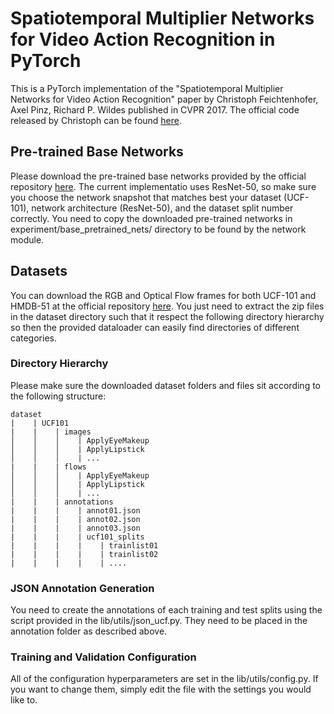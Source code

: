 # Spatiotemporal Multiplier Networks for Video Action Recognition in PyTorch

This is a PyTorch implementation of the "Spatiotemporal Multiplier Networks for Video Action Recognition" paper by Christoph Feichtenhofer, Axel Pinz, Richard P. Wildes published in CVPR 2017. The official code released by Christoph can be found [here](https://github.com/feichtenhofer/st-resnet).

## Pre-trained Base Networks
Please download the pre-trained base networks provided by the official repository [here](https://github.com/feichtenhofer/st-resnet#models-st-mulnet). The current implementatio uses ResNet-50, so make sure you choose the network snapshot that matches best your dataset (UCF-101), network architecture (ResNet-50), and the dataset split number correctly.
You need to copy the downloaded pre-trained networks in experiment/base_pretrained_nets/ directory to be found by the network module.

## Datasets
You can download the RGB and Optical Flow frames for both UCF-101 and HMDB-51 at the official repository [here](https://github.com/feichtenhofer/st-resnet#models-st-mulnet). You just need to extract the zip files in the dataset directory such that it respect the following directory hierarchy so then the provided dataloader can easily find directories of different categories.

### Directory Hierarchy
Please make sure the downloaded dataset folders and files sit according to the following structure:

```
dataset
|    | UCF101
|    |    | images
│    │    │    | ApplyEyeMakeup  
│    │    │    | ApplyLipstick  
│    │    │    | ...  
|    |    | flows
│    │    │    | ApplyEyeMakeup  
│    │    │    | ApplyLipstick  
│    │    │    | ...  
|    |    | annotations
|    |    |    | annot01.json
|    |    |    | annot02.json
|    |    |    | annot03.json
|    |    |    | ucf101_splits
|    |    |    |    | trainlist01
|    |    |    |    | trainlist02
|    |    |    |    | ....
```
### JSON Annotation Generation
You need to create the annotations of each training and test splits using the script provided in the lib/utils/json_ucf.py. They need to be placed in the annotation folder as described above.

### Training and Validation Configuration
All of the configuration hyperparameters are set in the lib/utils/config.py. If you want to change them, simply edit the file with the settings you would like to.





